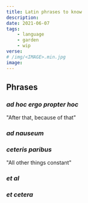 ```yaml
---
title: Latin phrases to know
description: 
date: 2021-06-07
tags:
    - language
    - garden
    - wip
verse:
# /img/<IMAGE>.min.jpg
image:
---
```


## Phrases

### _ad hoc ergo propter hoc_

"After that, because of that"

### _ad nauseum_

### _ceteris paribus_

"All other things constant"

### _et al_

### _et cetera_
